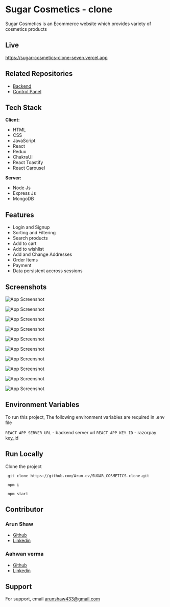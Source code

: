 # Sugar Cosmetics - clone

Sugar Cosmetics is an Ecommerce website which provides variety of cosmetics products

## Live

https://sugar-cosmetics-clone-seven.vercel.app

## Related Repositories

- <a href="https://github.com/Arun-ez/sugar_cosmetics_backend"> Backend </a>
- <a href="https://github.com/Arun-ez/sugar_cosmetics-control_panel"> Control Panel </a>


## Tech Stack

**Client:** 
- HTML
- CSS
- JavaScript
- React
- Redux
- ChakraUI
- React Toastify
- React Carousel

**Server:**
- Node Js
- Express Js
- MongoDB

## Features

- Login and Signup
- Sorting and Filtering
- Search products
- Add to cart
- Add to wishlist
- Add and Change Addresses
- Order Items
- Payment
- Data persistent accross sessions

## Screenshots

![App Screenshot](https://sugar-cosmetics-clone-seven.vercel.app/thumbs/sugar_1.png)

![App Screenshot](https://sugar-cosmetics-clone-seven.vercel.app/thumbs/sugar_2.png)

![App Screenshot](https://sugar-cosmetics-clone-seven.vercel.app/thumbs/sugar_3.png)

![App Screenshot](https://sugar-cosmetics-clone-seven.vercel.app/thumbs/sugar_4.png)

![App Screenshot](https://sugar-cosmetics-clone-seven.vercel.app/thumbs/sugar_5.png)

![App Screenshot](https://sugar-cosmetics-clone-seven.vercel.app/thumbs/sugar_6.png)

![App Screenshot](https://sugar-cosmetics-clone-seven.vercel.app/thumbs/sugar_7.png)

![App Screenshot](https://sugar-cosmetics-clone-seven.vercel.app/thumbs/sugar_8.png)

![App Screenshot](https://sugar-cosmetics-clone-seven.vercel.app/thumbs/sugar_9.png)

![App Screenshot](https://sugar-cosmetics-clone-seven.vercel.app/thumbs/sugar_10.png)


## Environment Variables

To run this project, The following environment variables are required in .env file

`REACT_APP_SERVER_URL` - backend server url
`REACT_APP_KEY_ID` - razorpay key_id


## Run Locally

Clone the project

```  git clone https://github.com/Arun-ez/SUGAR_COSMETICS-clone.git  ```

```  npm i  ```

```  npm start  ```



## Contributor 

### Arun Shaw
- [Github](https://github.com/Arun-ez)
- [Linkedin](https://www.linkedin.com/in/arun-shaw-60ba64240)

### Aahwan verma
- [Github](https://github.com/Vaahwan)
- [Linkedin](https://www.linkedin.com/in/aahwan-verma-aa3903241/)


## Support

For support, email arunshaw433@gmail.com

